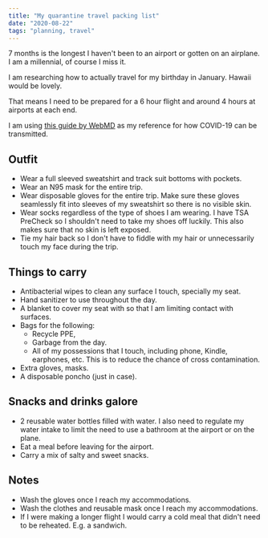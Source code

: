 ```yaml
---
title: "My quarantine travel packing list"
date: "2020-08-22"
tags: "planning, travel"
---
```


7 months is the longest I haven't been to an airport or gotten on an airplane. I am a millennial, of course I miss it. 

I am researching how to actually travel for my birthday in January. Hawaii would be lovely. 

That means I need to be prepared for a 6 hour flight and around 4 hours at airports at each end. 

I am using [this guide by WebMD](https://www.webmd.com/lung/coronavirus-transmission-overview#1) as my reference for how COVID-19 can be transmitted.

## Outfit
- Wear a full sleeved sweatshirt and track suit bottoms with pockets.
- Wear an N95 mask for the entire trip. 
- Wear disposable gloves for the entire trip. Make sure these gloves seamlessly fit into sleeves of my sweatshirt so there is no visible skin.
- Wear socks regardless of the type of shoes I am wearing. I have TSA PreCheck so I shouldn't need to take my shoes off luckily. This also makes sure that no skin is left exposed.
- Tie my hair back so I don't have to fiddle with my hair or unnecessarily touch my face during the trip. 

## Things to carry
- Antibacterial wipes to clean any surface I touch, specially my seat.
- Hand sanitizer to use throughout the day.
- A blanket to cover my seat with so that I am limiting contact with surfaces.
- Bags for the following:
  - Recycle PPE,
  - Garbage from the day.
  - All of my possessions that I touch, including phone, Kindle, earphones, etc. This is to reduce the chance of cross contamination.
- Extra gloves, masks.
- A disposable poncho (just in case).

## Snacks and drinks galore
- 2 reusable water bottles filled with water. I also need to regulate my water intake to limit the need to use a bathroom at the airport or on the plane.
- Eat a meal before leaving for the airport.
- Carry a mix of salty and sweet snacks.

## Notes
- Wash the gloves once I reach my accommodations.
- Wash the clothes and reusable mask once I reach my accommodations.
- If I were making a longer flight I would carry a cold meal that didn't need to be reheated. E.g. a sandwich. 
